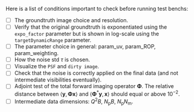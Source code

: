 Here is a list of conditions important to check before running test benchs:

- [ ] The groundtruth image choice and resolution.
- [ ] Verify that the original groundtruth is exponentiated using the ``expo_factor`` parameter but is shown in log-scale using the ``targetDynamicRange`` parameter.
- [ ] The parameter choice in general: param_uv, param_ROP, param_weighting.
- [ ] How the noise std $\tau$ is chosen. 
- [ ] Visualize the ``PSF`` and ``dirty image``.
- [ ] Check that the noise is correctly applied on the final data (and not intermediate visibilities eventually).
- [ ] Adjoint test of the total forward imaging operator $\boldsymbol\Phi$. The relative distance between $\langle \boldsymbol{y}, \boldsymbol{\Phi x} \rangle$ and $\langle \boldsymbol{\Phi}^*\boldsymbol{y}, \boldsymbol{x} \rangle$ should equal or above $10^{-2}$. 
- [ ] Intermediate data dimensions: $Q^2B$, $N_{\mathrm p} B$, $N_{\mathrm p} N_{\mathrm m}$.
